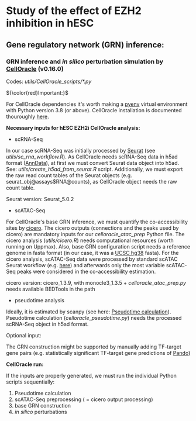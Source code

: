 # Study of the effect of EZH2 inhibition in hESC
## **Gene regulatory network (GRN) inference:**

### GRN inference and _in silico_ perturbation simulation by [CellOracle](https://morris-lab.github.io/CellOracle.documentation/) (v0.16.0)

Codes: 
_utils/CellOracle_scripts/*.py_

${\color{red}Important:}$

For CellOracle dependencies it's worth making a [pyenv](https://github.com/pyenv/pyenv) virtual environment with Python version 3.8 (or above). CellOracle installation is documented thouroughly [here](https://morris-lab.github.io/CellOracle.documentation/installation/index.html).

**Necessary inputs for hESC EZH2i CellOracle analysis:** 
- scRNA-Seq

In our case scRNA-Seq was initially processed by [Seurat](https://satijalab.org/seurat/articles/get_started.html) (see _utils/sc_rna_workflow.R_). As CellOracle needs scRNA-Seq data in h5ad format ([AnnData](https://anndata.readthedocs.io/en/latest/)), at first we must convert Seurat data object into h5ad. See: _utils/create_h5ad_from_seurat.R_ script.
Additionally, we must export the raw read count tables of the Seurat objects (e.g. seurat_obj@assays$RNA@counts), as CellOracle object needs the raw count table. 

Seurat version: Seurat_5.0.2

- scATAC-Seq

For CellOracle's base GRN inference, we must quantify the co-accessibility sites by [cicero](https://cole-trapnell-lab.github.io/cicero-release/). The cicero outputs (connections and the peaks used by cicero) are mandatory inputs for our _celloracle_atac_prep_ Python file. The cicero analysis (_utils/cicero.R_) needs computational resources (worth running on Uppmax). Also, base GRN configuration script needs a reference genome in fasta format (in our case, it was a [UCSC hg38](https://hgdownload.soe.ucsc.edu/goldenPath/hg38/bigZips/) fasta). For the cicero analysis, scATAC-Seq data were processed by standard scATAC Seurat workflow (e.g. [here](https://satijalab.org/seurat/archive/v3.1/atacseq_integration_vignette)) and afterwards only the most variable scATAC-Seq peaks were considered in the co-accessibility estimation. 

cicero version: cicero_1.3.9, with monocle3_1.3.5 + _celloracle_atac_prep.py_ needs available BEDTools in the path  

- pseudotime analysis

Ideally, it is estimated by scanpy (see here: [Pseudotime calculation](https://morris-lab.github.io/CellOracle.documentation/tutorials/pseudotime.html)). Pseudotime calculation (_celloracle_pseudotime.py_) needs the processed scRNA-Seq object in h5ad format. 

Optional input:

The GRN construction might be supported by manually adding TF-target gene pairs (e.g. statistically significant TF-target gene predictions of [Pando](https://github.com/quadbio/Pando))

**CellOracle run:**

If the inputs are properly generated, we must run the individual Python scripts sequentially: 

1. Pseudotime calculation
2. scATAC-Seq preprocessing ( = cicero output processing)
3. base GRN construction
4. _in silico_ perturbations





